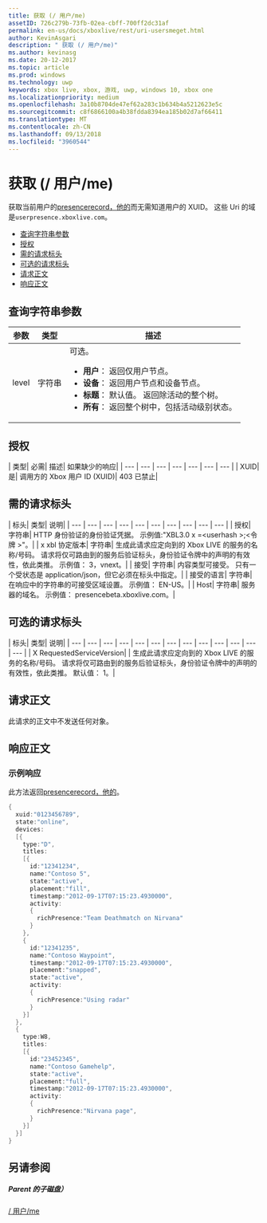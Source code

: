 ```yaml
---
title: 获取 (/ 用户/me)
assetID: 726c279b-73fb-02ea-cbff-700ff2dc31af
permalink: en-us/docs/xboxlive/rest/uri-usersmeget.html
author: KevinAsgari
description: " 获取 (/ 用户/me)"
ms.author: kevinasg
ms.date: 20-12-2017
ms.topic: article
ms.prod: windows
ms.technology: uwp
keywords: xbox live, xbox, 游戏, uwp, windows 10, xbox one
ms.localizationpriority: medium
ms.openlocfilehash: 3a10b8704de47ef62a283c1b634b4a5212623e5c
ms.sourcegitcommit: c8f6866100a4b38fdda8394ea185b02d7af66411
ms.translationtype: MT
ms.contentlocale: zh-CN
ms.lasthandoff: 09/13/2018
ms.locfileid: "3960544"
---
```

# <a name="get-usersme"></a>获取 (/ 用户/me)
获取当前用户的[presencerecord，他的](../../json/json-presencerecord.md)而无需知道用户的 XUID。
这些 Uri 的域是`userpresence.xboxlive.com`。

  * [查询字符串参数](#ID4EZ)
  * [授权](#ID4EIC)
  * [需的请求标头](#ID4ELD)
  * [可选的请求标头](#ID4EPF)
  * [请求正文](#ID4EPG)
  * [响应正文](#ID4E1G)

<a id="ID4EZ"></a>


## <a name="query-string-parameters"></a>查询字符串参数

| 参数| 类型| 描述|
| --- | --- | --- |
| level| 字符串| 可选。 <ul><li><b>用户</b>： 返回仅用户节点。</li><li><b>设备</b>： 返回用户节点和设备节点。</li><li><b>标题</b>： 默认值。 返回除活动的整个树。</li><li><b>所有</b>： 返回整个树中，包括活动级别状态。</li></ul> | 

<a id="ID4EIC"></a>


## <a name="authorization"></a>授权

| 类型| 必需| 描述| 如果缺少的响应|
| --- | --- | --- | --- | --- | --- | --- |
| XUID| 是| 调用方的 Xbox 用户 ID (XUID)| 403 已禁止|

<a id="ID4ELD"></a>


## <a name="required-request-headers"></a>需的请求标头

| 标头| 类型| 说明|
| --- | --- | --- | --- | --- | --- | --- | --- | --- | --- |
| 授权| 字符串| HTTP 身份验证的身份验证凭据。 示例值:"XBL3.0 x =&lt;userhash >;&lt;令牌 >"。|
| x xbl 协定版本| 字符串| 生成此请求应定向到的 Xbox LIVE 的服务的名称/号码。 请求将仅可路由到的服务后验证标头，身份验证令牌中的声明的有效性，依此类推。 示例值： 3，vnext。|
| 接受| 字符串| 内容类型可接受。 只有一个受状态是 application/json，但它必须在标头中指定。|
| 接受的语言| 字符串| 在响应中的字符串的可接受区域设置。 示例值： EN-US。|
| Host| 字符串| 服务器的域名。 示例值： presencebeta.xboxlive.com。|

<a id="ID4EPF"></a>


## <a name="optional-request-headers"></a>可选的请求标头

| 标头| 类型| 说明|
| --- | --- | --- | --- | --- | --- | --- | --- | --- | --- | --- | --- | --- |
| X RequestedServiceVersion|  | 生成此请求应定向到的 Xbox LIVE 的服务的名称/号码。 请求将仅可路由到的服务后验证标头，身份验证令牌中的声明的有效性，依此类推。 默认值： 1。|

<a id="ID4EPG"></a>


## <a name="request-body"></a>请求正文

此请求的正文中不发送任何对象。

<a id="ID4E1G"></a>


## <a name="response-body"></a>响应正文

<a id="ID4EAH"></a>


### <a name="sample-response"></a>示例响应

此方法返回[presencerecord，他的](../../json/json-presencerecord.md)。


```cpp
{
  xuid:"0123456789",
  state:"online",
  devices:
  [{
    type:"D",
    titles:
    [{
      id:"12341234",
      name:"Contoso 5",
      state:"active",
      placement:"fill",
      timestamp:"2012-09-17T07:15:23.4930000",
      activity:
      {
        richPresence:"Team Deathmatch on Nirvana"
      }
    },
    {
      id:"12341235",
      name:"Contoso Waypoint",
      timestamp:"2012-09-17T07:15:23.4930000",
      placement:"snapped",
      state:"active",
      activity:
      {
        richPresence:"Using radar"
      }
    }]
  },
  {
    type:W8,
    titles:
    [{
      id:"23452345",
      name:"Contoso Gamehelp",
      state:"active",
      placement:"full",
      timestamp:"2012-09-17T07:15:23.4930000",
      activity:
      {
        richPresence:"Nirvana page",
      }
    }]
  }]
}

```


<a id="ID4EQH"></a>


## <a name="see-also"></a>另请参阅

<a id="ID4ESH"></a>


##### <a name="parent"></a>Parent 的子磁盘）

[/ 用户/me](uri-usersme.md)
